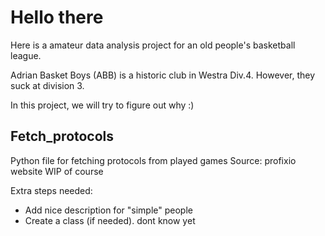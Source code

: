 # Hello there #

Here is a amateur data analysis project
for an old people's basketball league.

Adrian Basket Boys (ABB) is a historic club
in Westra Div.4. However, they suck at division 3.

In this project, we will try to figure out why :)

## Fetch_protocols ##
Python file for fetching protocols from played games
Source: profixio website
WIP of course

Extra steps needed:
 - Add nice description for "simple" people
 - Create a class (if needed). dont know yet